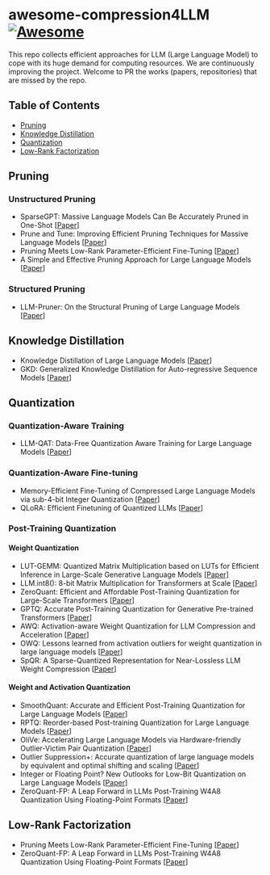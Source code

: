 # awesome-compression4LLM [![Awesome](https://awesome.re/badge.svg)](https://awesome.re)

This repo collects efficient approaches for LLM (Large Language Model) to cope with its huge demand for computing resources. We are continuously improving the project. Welcome to PR the works (papers, repositories) that are missed by the repo. 

## Table of Contents

- [Pruning](#Pruning)
- [Knowledge Distillation](#Knowledge-Distillation)
- [Quantization](#Quantization)
- [Low-Rank Factorization](Low/-Rank-Factorization)

## Pruning

### Unstructured Pruning

- SparseGPT: Massive Language Models Can Be Accurately Pruned in One-Shot [[Paper](https://arxiv.org/abs/2301.00774)]
- Prune and Tune: Improving Efficient Pruning Techniques for Massive Language Models [[Paper](https://openreview.net/forum?id=cKlgcx7nSZ)]
- Pruning Meets Low-Rank Parameter-Efficient Fine-Tuning [[Paper](https://arxiv.org/abs/2305.18403)]
- A Simple and Effective Pruning Approach for Large Language Models [[Paper](https://arxiv.org/abs/2306.11695)]

### Structured Pruning

- LLM-Pruner: On the Structural Pruning of Large Language Models [[Paper](https://arxiv.org/abs/2305.11627)]

## Knowledge Distillation

- Knowledge Distillation of Large Language Models [[Paper](https://arxiv.org/abs/2306.08543)]
- GKD: Generalized Knowledge Distillation for Auto-regressive Sequence Models [[Paper](https://arxiv.org/abs/2306.13649)]

## Quantization

### Quantization-Aware Training

- LLM-QAT: Data-Free Quantization Aware Training for Large Language Models [[Paper](https://arxiv.org/abs/2305.17888)]

### Quantization-Aware Fine-tuning

- Memory-Efficient Fine-Tuning of Compressed Large Language Models via sub-4-bit Integer Quantization [[Paper](https://arxiv.org/abs/2305.14152)]
- QLoRA: Efficient Finetuning of Quantized LLMs [[Paper](https://arxiv.org/abs/2305.14314)]

### Post-Training Quantization

#### Weight Quantization

- LUT-GEMM: Quantized Matrix Multiplication based on LUTs for Efficient Inference in Large-Scale Generative Language Models [[Paper](https://arxiv.org/abs/2206.09557)]
- LLM.int8(): 8-bit Matrix Multiplication for Transformers at Scale [[Paper](https://arxiv.org/abs/2208.07339)]
- ZeroQuant: Efficient and Affordable Post-Training Quantization for Large-Scale Transformers [[Paper](https://proceedings.neurips.cc/paper_files/paper/2022/hash/adf7fa39d65e2983d724ff7da57f00ac-Abstract-Conference.html)]
- GPTQ: Accurate Post-Training Quantization for Generative Pre-trained Transformers [[Paper](https://arxiv.org/abs/2210.17323)]
- AWQ: Activation-aware Weight Quantization for LLM Compression and Acceleration [[Paper](https://arxiv.org/abs/2306.00978)]
- OWQ: Lessons learned from activation outliers for weight quantization in large language models [[Paper](https://arxiv.org/abs/2306.02272)]
- SpQR: A Sparse-Quantized Representation for Near-Lossless LLM Weight Compression [[Paper](https://arxiv.org/abs/2306.03078)]

#### Weight and Activation Quantization

- SmoothQuant: Accurate and Efficient Post-Training Quantization for Large Language Models [[Paper](https://arxiv.org/abs/2211.10438)]
- RPTQ: Reorder-based Post-training Quantization for Large Language Models [[Paper](https://arxiv.org/abs/2304.01089)]
- OliVe: Accelerating Large Language Models via Hardware-friendly Outlier-Victim Pair Quantization [[Paper](https://dl.acm.org/doi/abs/10.1145/3579371.3589038)]
- Outlier Suppression+: Accurate quantization of large language models by equivalent and optimal shifting and scaling [[Paper](https://arxiv.org/abs/2304.09145)]
- Integer or Floating Point? New Outlooks for Low-Bit Quantization on Large Language Models [[Paper](https://arxiv.org/abs/2305.12356)]
- ZeroQuant-FP: A Leap Forward in LLMs Post-Training W4A8 Quantization Using Floating-Point Formats [[Paper](https://arxiv.org/abs/2307.09782)]

## Low-Rank Factorization

- Pruning Meets Low-Rank Parameter-Efficient Fine-Tuning [[Paper](https://arxiv.org/abs/2305.18403)]
- ZeroQuant-FP: A Leap Forward in LLMs Post-Training W4A8 Quantization Using Floating-Point Formats [[Paper](https://arxiv.org/abs/2307.09782)]

